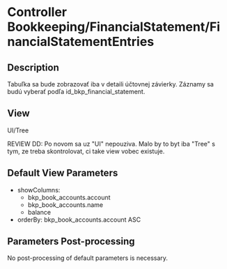 # Controller Bookkeeping/FinancialStatement/FinancialStatementEntries

## Description

Tabuľka sa bude zobrazovať iba v detaili účtovnej závierky. Záznamy sa budú vyberať podľa id_bkp_financial_statement.

## View

UI/Tree

REVIEW DD: Po novom sa uz "UI" nepouziva. Malo by to byt iba "Tree" s tym, ze treba skontrolovat, ci take view vobec existuje.

## Default View Parameters

* showColumns:
  * bkp_book_accounts.account
  * bkp_book_accounts.name
  * balance
* orderBy: bkp_book_accounts.account ASC

## Parameters Post-processing

No post-processing of default parameters is necessary.